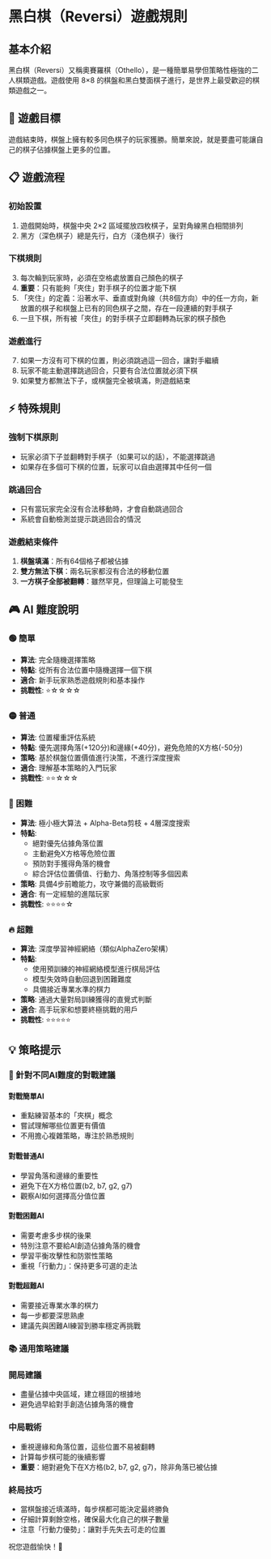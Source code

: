 # 黑白棋（Reversi）遊戲規則

## 基本介紹
黑白棋（Reversi）又稱奧賽羅棋（Othello），是一種簡單易學但策略性極強的二人棋類遊戲。遊戲使用 8×8 的棋盤和黑白雙面棋子進行，是世界上最受歡迎的棋類遊戲之一。

## 🎯 遊戲目標
遊戲結束時，棋盤上擁有較多同色棋子的玩家獲勝。簡單來說，就是要盡可能讓自己的棋子佔據棋盤上更多的位置。

## 📋 遊戲流程

### 初始設置
1. 遊戲開始時，棋盤中央 2×2 區域擺放四枚棋子，呈對角線黑白相間排列
2. 黑方（深色棋子）總是先行，白方（淺色棋子）後行

### 下棋規則
3. 每次輪到玩家時，必須在空格處放置自己顏色的棋子
4. **重要**：只有能夠「夾住」對手棋子的位置才能下棋
5. 「夾住」的定義：沿著水平、垂直或對角線（共8個方向）中的任一方向，新放置的棋子和棋盤上已有的同色棋子之間，存在一段連續的對手棋子
6. 一旦下棋，所有被「夾住」的對手棋子立即翻轉為玩家的棋子顏色

### 遊戲進行
7. 如果一方沒有可下棋的位置，則必須跳過這一回合，讓對手繼續
8. 玩家不能主動選擇跳過回合，只要有合法位置就必須下棋
9. 如果雙方都無法下子，或棋盤完全被填滿，則遊戲結束

## ⚡ 特殊規則

### 強制下棋原則
- 玩家必須下子並翻轉對手棋子（如果可以的話），不能選擇跳過
- 如果存在多個可下棋的位置，玩家可以自由選擇其中任何一個

### 跳過回合
- 只有當玩家完全沒有合法移動時，才會自動跳過回合
- 系統會自動檢測並提示跳過回合的情況

### 遊戲結束條件
1. **棋盤填滿**：所有64個格子都被佔據
2. **雙方無法下棋**：兩名玩家都沒有合法的移動位置
3. **一方棋子全部被翻轉**：雖然罕見，但理論上可能發生

## 🎮 AI 難度說明

### 🟢 簡單
- **算法**: 完全隨機選擇策略
- **特點**: 從所有合法位置中隨機選擇一個下棋
- **適合**: 新手玩家熟悉遊戲規則和基本操作
- **挑戰性**: ⭐☆☆☆☆

### 🟡 普通  
- **算法**: 位置權重評估系統
- **特點**: 優先選擇角落(+120分)和邊緣(+40分)，避免危險的X方格(-50分)
- **策略**: 基於棋盤位置價值進行決策，不進行深度搜索
- **適合**: 理解基本策略的入門玩家
- **挑戰性**: ⭐⭐☆☆☆

### 🔴 困難
- **算法**: 極小極大算法 + Alpha-Beta剪枝 + 4層深度搜索
- **特點**: 
  - 絕對優先佔據角落位置
  - 主動避免X方格等危險位置
  - 預防對手獲得角落的機會
  - 綜合評估位置價值、行動力、角落控制等多個因素
- **策略**: 具備4步前瞻能力，攻守兼備的高級戰術
- **適合**: 有一定經驗的進階玩家
- **挑戰性**: ⭐⭐⭐⭐☆

### 🔥 超難
- **算法**: 深度學習神經網絡（類似AlphaZero架構）
- **特點**: 
  - 使用預訓練的神經網絡模型進行棋局評估
  - 模型失效時自動回退到困難難度
  - 具備接近專業水準的棋力
- **策略**: 通過大量對局訓練獲得的直覺式判斷
- **適合**: 高手玩家和想要終極挑戰的用戶
- **挑戰性**: ⭐⭐⭐⭐⭐

## 💡 策略提示

### 🎯 針對不同AI難度的對戰建議

#### 對戰簡單AI
- 重點練習基本的「夾棋」概念
- 嘗試理解哪些位置更有價值
- 不用擔心複雜策略，專注於熟悉規則

#### 對戰普通AI  
- 學習角落和邊緣的重要性
- 避免下在X方格位置(b2, b7, g2, g7)
- 觀察AI如何選擇高分值位置

#### 對戰困難AI
- 需要考慮多步棋的後果
- 特別注意不要給AI創造佔據角落的機會
- 學習平衡攻擊性和防禦性策略
- 重視「行動力」：保持更多可選的走法

#### 對戰超難AI
- 需要接近專業水準的棋力
- 每一步都要深思熟慮
- 建議先與困難AI練習到勝率穩定再挑戰

### 📚 通用策略建議

### 開局建議
- 盡量佔據中央區域，建立穩固的根據地
- 避免過早給對手創造佔據角落的機會

### 中局戰術
- 重視邊緣和角落位置，這些位置不易被翻轉
- 計算每步棋可能的後續影響
- **重要**：絕對避免下在X方格(b2, b7, g2, g7)，除非角落已被佔據

### 終局技巧
- 當棋盤接近填滿時，每步棋都可能決定最終勝負
- 仔細計算剩餘空格，確保最大化自己的棋子數量
- 注意「行動力優勢」：讓對手先失去可走的位置

祝您遊戲愉快！🎉